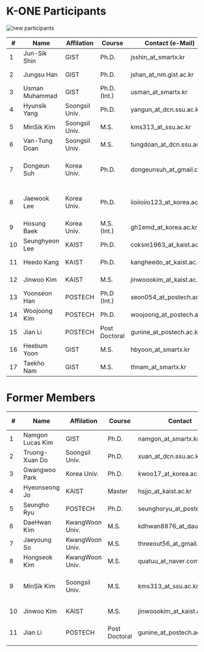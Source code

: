 # K-ONE Participants


![new participants](https://github.com/K-OpenNet/K-ONE/blob/master/images/%5B170104%5DK-ONE_Consortium_Members.png)


\# | Name      | Affilation | Course | Contact (e-Mail) | Developed S/W | Period
----|----------|------------|--------|---------|---------------|-------
1| Jun-Sik Shin | GIST | Ph.D. | jsshin_at_smartx.kr  | [OpenStack-OvN](https://github.com/K-OpenNet/OpenStack-OvN) | 15.06-Current
2| Jungsu Han | GIST | Ph.D. | jshan_at_nm.gist.ac.kr | [OpenStack-MultiView](https://github.com/K-OpenNet/OpenStack-MultiView) | 15.06-Current
3| Usman Muhammad | GIST | Ph.D. (Int.) | usman_at_smartx.kr | [OpenStack-MultiView](https://github.com/K-OpenNet/OpenStack-MultiView) | 16.06-Current
4| Hyunsik Yang | Soongsil Univ. | Ph.D.| yangun_at_dcn.ssu.ac.kr |[OPNFV-HealthMon](https://github.com/K-OpenNet/OPNFV-HealthMon) <br>[OPNFV-portscanning](https://github.com/K-OpenNet/OPNFV-portscanning)| 15.06-Current 
5| MinSik Kim | Soongsil Univ. | M.S. | kms313_at_ssu.ac.kr | [OPNFV-Cluster](https://github.com/K-OpenNet/OPNFV-Cluster) <br>[OPNFV-StateMon](https://github.com/K-OpenNet/OPNFV-StateMon)| 15.06-Current 
6| Van-Tung Doan | Soongsil Univ. | M.S. | tungdoan_at_dcn.ssu.ac.kr | [OPNFV-Alarm](https://github.com/K-OpenNet/OPNFV-Alarm) | 16.06-Current 
7| Dongeun Suh | Korea Univ. | Ph.D. | dongeunsuh_at_gmail.com | [ODL-OPNFV-LoadPathAwareSFscheduler (API)](https://github.com/K-OpenNet/ODL-OPNFV-LoadPathAwareSFschedulerAPI) <br>[OPNFV-ODL-IFG](https://github.com/K-OpenNet/OPNFV-ODL-IFG) | 15.06-Current 
8| Jaewook Lee | Korea Univ. | Ph.D. | iioiioiio123_at_korea.ac.kr | [ODL-OPNFV-LoadPathAwareSFscheduler (TEST)](https://github.com/K-OpenNet/ODL-OPNFV-LoadPathAwareSFschedulerTest) <br>[OPNFV-ODL-IFG](https://github.com/K-OpenNet/OPNFV-ODL-IFG) | 15.06-Current 
9| Hosung Baek| Korea Univ. | M.S. (Int.) | gh1emd_at_korea.ac.kr | [OPNFV-ODL-IFG](https://github.com/K-OpenNet/OPNFV-ODL-IFG) | 15.06-Current 
10| Seunghyeon Lee | KAIST | Ph.D. |coksm1963_at_kaist.ac.kr | [ONOS-ApSM](https://github.com/K-OpenNet/ONOS-ApSM) | 15.06-Current 
11| Heedo Kang | KAIST | Ph.D. |kangheedo_at_kaist.ac.kr | [ONOS-SSM](https://github.com/K-OpenNet/ONOS-SSM) | 16.01-Current 
12| Jinwoo Kim | KAIST | M.S. |jinwoookim_at_kaist.ac.kr | [ONOS-SMoV](https://github.com/K-OpenNet/ONOS-SMoV) | 15.06-Current 
13| Yoonseon Han | POSTECH | Ph.D (Int.)| seon054_at_postech.ac.kr | [ONOS-LISP(MGMT Plane)](https://github.com/K-OpenNet/ONOS-LISP-Management-Plane)| 15.06-Current 
14| Woojoong Kim | POSTECH | Ph.D. |woojoong_at_postech.ac.kr | [ONOS-MAS-Man](https://github.com/K-OpenNet/ONOS-MAS-Man) |15.06-Current 
15| Jian Li | POSTECH | Post Doctoral |gunine_at_postech.ac.kr | [ONOS-LISP(Control Plane)](https://github.com/K-OpenNet/ONOS-LISP-Control-Plane) | 16.06-Current 
16| Heebum Yoon | GIST | M.S. | hbyoon_at_smartx.kr | [ONOS-IoTCon](https://github.com/K-OpenNet/ONOS-IoTCon) | 16.06-Current 
17| Taekho Nam | GIST | M.S.| thnam_at_smartx.kr | [ONOS-IoTCon](https://github.com/K-OpenNet/ONOS-IoTCon) | 16.06-Current


# Former Members
\# | Name      | Affilation | Course | Contact | Developed S/W | Period
----|----------|------------|--------|---------|---------------|-------
1| Namgon Lucas Kim | GIST | Ph.D. | namgon_at_smartx.kr | [OpenStack-Mesos](https://github.com/K-OpenNet/OpenStack-Mesos) | 15.06-16.06
2| Truong-Xuan Do | Soongsil Univ. | Ph.D. | xuan_at_dcn.ssu.ac.kr | [OPNFV-Cluster](https://github.com/K-OpenNet/OPNFV-Cluster) | 15.06-16.06
3| Gwangwoo Park | Korea Univ. | Ph.D. | kwoo17_at_korea.ac.kr | - | 15.06-15.11 
4| Hyeonseong Jo | KAIST | Master | hsjjo_at_kaist.ac.kr | - | 15.06-15.11
5| Seungho Ryu | POSTECH | Ph.D. | seunghoryu_at_postech.ac.kr | [ONOS-LISP](https://github.com/K-OpenNet/ONOS-LISP) | 15.06-16.06
6| DaeHwan Kim | KwangWoon Univ. | M.S. | kdhwan8876_at_daum.net | [ONOS-IoTCon](https://github.com/K-OpenNet/ONOS-IoTCon) |15.06-16.02 
7| Jaeyoung So | KwangWoon Univ. | M.S. | threeout56_at_gmail.com | [ONOS-IoTCon](https://github.com/K-OpenNet/ONOS-IoTCon) |15.06-16.06 
8| Hongseok Kim | KwangWoon Univ. | M.S. | quatuu_at_naver.com |[ONOS-IoTPro](https://github.com/K-OpenNet/ONOS-IoTPro) |15.06-16.06
9| MinSik Kim | Soongsil Univ. | M.S. | kms313_at_ssu.ac.kr | [OPNFV-Cluster](https://github.com/K-OpenNet/OPNFV-Cluster) [OPNFV-StateMon](https://github.com/K-OpenNet/OPNFV-StateMon)| 15.06-17.02
10| Jinwoo Kim | KAIST | M.S. |jinwoookim_at_kaist.ac.kr | [ONOS-SMoV](https://github.com/K-OpenNet/ONOS-SMoV) | 15.06-17.02
11| Jian Li | POSTECH | Post Doctoral |gunine_at_postech.ac.kr | [ONOS-LISP(Control Plane)](https://github.com/K-OpenNet/ONOS-LISP-Control-Plane) | 16.06-17.02

